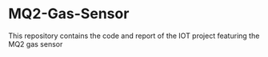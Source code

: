 # MQ2-Gas-Sensor
This repository contains the code and report of the IOT project featuring the MQ2 gas sensor 
